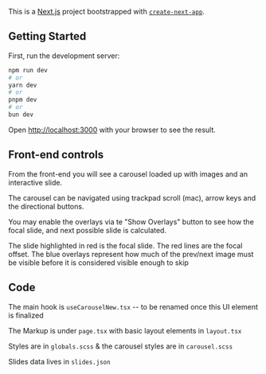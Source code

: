 This is a [Next.js](https://nextjs.org/) project bootstrapped with [`create-next-app`](https://github.com/vercel/next.js/tree/canary/packages/create-next-app).

## Getting Started

First, run the development server:

```bash
npm run dev
# or
yarn dev
# or
pnpm dev
# or
bun dev
```

Open [http://localhost:3000](http://localhost:3000) with your browser to see the result.

## Front-end controls

From the front-end you will see a carousel loaded up with images and an interactive slide.

The carousel can be navigated using trackpad scroll (mac), arrow keys and the directional buttons.

You may enable the overlays via te "Show Overlays" button to see how the focal slide, and next possible slide is calculated.

The slide highlighted in red is the focal slide. The red lines are the focal offset.
The blue overlays represent how much of the prev/next image must be visible before it is considered visible enough to skip

## Code

The main hook is `useCarouselNew.tsx` -- to be renamed once this UI element is finalized

The Markup is under `page.tsx` with basic layout elements in `layout.tsx`

Styles are in `globals.scss` & the carousel styles are in `carousel.scss`

Slides data lives in `slides.json`
